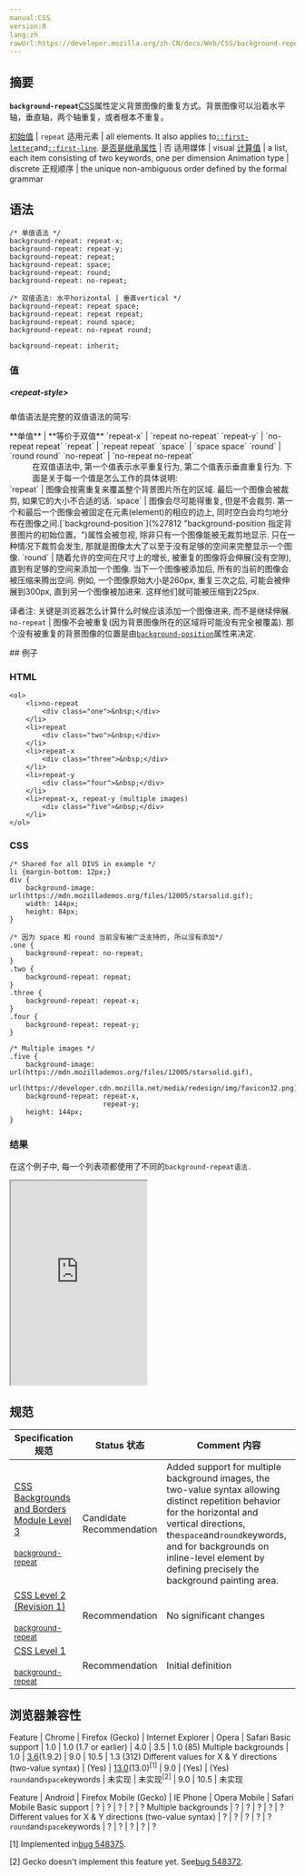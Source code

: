 ```yaml
---
manual:CSS
version:0
lang:zh
rawUrl:https://developer.mozilla.org/zh-CN/docs/Web/CSS/background-repeat
---
```





## 摘要<a name="摘要"></a>


**`background-repeat`**[CSS](%28421 "")属性定义背景图像的重复方式。背景图像可以沿着水平轴，垂直轴，两个轴重复，或者根本不重复。


[初始值](%28302 "") | `repeat` 
适用元素 | all elements. It also applies to[`::first-letter`](%27929 "CSS 伪元素 ::first-letter会选中一整块文字第一行的第一个字母，并且文字所处的行之前没有其他内容（如图片和内联的表格） 。")and[`::first-line`](%27930 " ::first-line 是将样式只应用于一个元素的首行。首行文本的数量取决于元素的宽，document的宽和文本的字号。和其他所有的 伪元素一样，::first-line 不能匹配任何真实存在的html元素。"). 
[是否是继承属性](%28299 "") | 否 
适用媒体 | visual 
[计算值](%28304 "") | a list, each item consisting of two keywords, one per dimension 
Animation type | discrete 
正规顺序 | the unique non-ambiguous order defined by the formal grammar 


## 语法<a name="语法"></a>

```
/* 单值语法 */
background-repeat: repeat-x;
background-repeat: repeat-y;
background-repeat: repeat;
background-repeat: space;
background-repeat: round;
background-repeat: no-repeat;

/* 双值语法: 水平horizontal | 垂直vertical */
background-repeat: repeat space;
background-repeat: repeat repeat;
background-repeat: round space;
background-repeat: no-repeat round;

background-repeat: inherit;
```

### 值<a name="值"></a>

##### &lt;repeat-style&gt;<a name="<repeat-style>"></a>


单值语法是完整的双值语法的简写:

<dl><dt id=''>
**单值** | **等价于双值** 
`repeat-x` | `repeat no-repeat` 
`repeat-y` | `no-repeat repeat` 
`repeat` | `repeat repeat` 
`space` | `space space` 
`round` | `round round` 
`no-repeat` | `no-repeat no-repeat` 

</dt><dd>在双值语法中, 第一个值表示水平重复行为, 第二个值表示垂直重复行为. 下面是关于每一个值是怎么工作的具体说明:</dd><dt id=''>
`repeat` | 图像会按需重复来覆盖整个背景图片所在的区域. 最后一个图像会被裁剪, 如果它的大小不合适的话. 
`space` | 图像会尽可能得重复, 但是不会裁剪. 第一个和最后一个图像会被固定在元素(element)的相应的边上, 同时空白会均匀地分布在图像之间.[`background-position`](%27812 "background-position 指定背景图片的初始位置。")属性会被忽视, 除非只有一个图像能被无裁剪地显示. 只在一种情况下裁剪会发生, 那就是图像太大了以至于没有足够的空间来完整显示一个图像. 
`round` | 随着允许的空间在尺寸上的增长, 被重复的图像将会伸展(没有空隙), 直到有足够的空间来添加一个图像. 当下一个图像被添加后, 所有的当前的图像会被压缩来腾出空间. 例如, 一个图像原始大小是260px, 重复三次之后, 可能会被伸展到300px, 直到另一个图像被加进来. 这样他们就可能被压缩到225px.



译者注: 关键是浏览器怎么计算什么时候应该添加一个图像进来, 而不是继续伸展. 
`no-repeat` | 图像不会被重复(因为背景图像所在的区域将可能没有完全被覆盖). 那个没有被重复的背景图像的位置是由[`background-position`](%27812 "background-position 指定背景图片的初始位置。")属性来决定. 

</dt></dl>
## 例子<a name="例子"></a>

### HTML<a name="HTML"></a>

```
<ol>
    <li>no-repeat
        <div class="one">&nbsp;</div>
    </li>
    <li>repeat
        <div class="two">&nbsp;</div>
    </li>
    <li>repeat-x
        <div class="three">&nbsp;</div>
    </li>
    <li>repeat-y
        <div class="four">&nbsp;</div>
    </li>
    <li>repeat-x, repeat-y (multiple images)
        <div class="five">&nbsp;</div>
    </li>
</ol>
```

### CSS<a name="CSS"></a>

```
/* Shared for all DIVS in example */
li {margin-bottom: 12px;}
div {
    background-image: url(https://mdn.mozillademos.org/files/12005/starsolid.gif);
    width: 144px;
    height: 84px;
}

/* 因为 space 和 round 当前没有被广泛支持的, 所以没有添加*/
.one {
    background-repeat: no-repeat;
}
.two {
    background-repeat: repeat;
}
.three {
    background-repeat: repeat-x;
}
.four {
    background-repeat: repeat-y;
}

/* Multiple images */
.five {
    background-image:  url(https://mdn.mozillademos.org/files/12005/starsolid.gif),
                       url(https://developer.cdn.mozilla.net/media/redesign/img/favicon32.png);
    background-repeat: repeat-x,
                       repeat-y;
    height: 144px;
}
```

### 结果<a name="结果"></a>


在这个例子中, 每一个列表项都使用了不同的`background-repeat语法.`



<iframe src='https://mdn.mozillademos.org/zh-CN/docs/Web/CSS/background-repeat$samples/例子?revision=1223583' width='240' height='360'></iframe>



## 规范<a name="规范"></a>

Specification 规范 | Status 状态 | Comment 内容 
 ---  |  ---  |  ---  | 
[CSS Backgrounds and Borders Module Level 3<br></br><small>background-repeat</small>](%28706 "") | Candidate Recommendation | Added support for multiple background images, the two-value syntax allowing distinct repetition behavior for the horizontal and vertical directions, the`space`and`round`keywords, and for backgrounds on inline-level element by defining precisely the background painting area. 
[CSS Level 2 (Revision 1)<br></br><small>background-repeat</small>](%28707 "") | Recommendation | No significant changes 
[CSS Level 1<br></br><small>background-repeat</small>](%28708 "") | Recommendation | Initial definition 


## 浏览器兼容性<a name="浏览器兼容性"></a>

Feature | Chrome | Firefox (Gecko) | Internet Explorer | Opera | Safari 
Basic support | 1.0 | 1.0 (1.7 or earlier) | 4.0 | 3.5 | 1.0 (85) 
Multiple backgrounds | 1.0 | [3.6](%4744 "Released on 2010-01-21.")(1.9.2) | 9.0 | 10.5 | 1.3 (312) 
Different values for X &amp; Y directions (two-value syntax) | (Yes) | [13.0](%4137 "Released on 2012-06-05.")(13.0)<sup>[1]</sup> | 9.0 | (Yes) | (Yes) 
`round`and`space`keywords | 未实现 | 未实现<sup>[2]</sup> | 9.0 | 10.5 | 未实现 


Feature | Android | Firefox Mobile (Gecko) | IE Phone | Opera Mobile | Safari Mobile 
Basic support | ? | ? | ? | ? | ? 
Multiple backgrounds | ? | ? | ? | ? | ? 
Different values for X &amp; Y directions (two-value syntax) | ? | ? | ? | ? | ? 
`round`and`space`keywords | ? | ? | ? | ? | ? 



[1] Implemented in[bug 548375](%28709 "FIXED: Implement background-repeat as a keyword pair as well as just a single keyword").



[2] Gecko doesn&#39;t implement this feature yet. See[bug 548372](%28710 "FIXED: Implement background-repeat: [space | round]").




